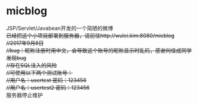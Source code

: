 # micblog
JSP/Servlet/Javabean开发的一个简陋的微博<br>
~~已经把这个小项目部署到服务器，请前往http://wulei.kim:8080/micblog<br>
//2017年9月8日<br>
//bug：昵称注册时用中文，会导致这个账号的昵称显示时乱码，感谢何佳成同学发现bug<br>
//存在SQL注入的风险
<br>
//可使用以下两个测试账号：
<br>
//用户名：usertest 密码：123456
<br>
//用户名：usertest2 密码：123456~~<br>
服务器停止维护
